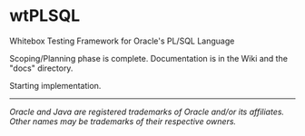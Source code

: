 # wtPLSQL
Whitebox Testing Framework for Oracle's PL/SQL Language

Scoping/Planning phase is complete.  Documentation is in the Wiki and the "docs" directory.

Starting implementation.

---

_Oracle and Java are registered trademarks of Oracle and/or its affiliates. Other names may be trademarks of their respective owners._
